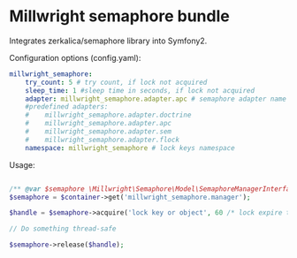 Millwright semaphore bundle
===========================

Integrates zerkalica/semaphore library into Symfony2.

Configuration options (config.yaml):

``` yaml
millwright_semaphore:
    try_count: 5 # try count, if lock not acquired
    sleep_time: 1 #sleep time in seconds, if lock not acquired
    adapter: millwright_semaphore.adapter.apc # semaphore adapter name
    #predefined adapters:
    #    millwright_semaphore.adapter.doctrine
    #    millwright_semaphore.adapter.apc
    #    millwright_semaphore.adapter.sem
    #    millwright_semaphore.adapter.flock
    namespace: millwright_semaphore # lock keys namespace
```

Usage:

``` php

/** @var $semaphore \Millwright\Semaphore\Model\SemaphoreManagerInterface */
$semaphore = $container->get('millwright_semaphore.manager');

$handle = $semaphore->acquire('lock key or object', 60 /* lock expire time in seconds */);

// Do something thread-safe

$semaphore->release($handle);
```

